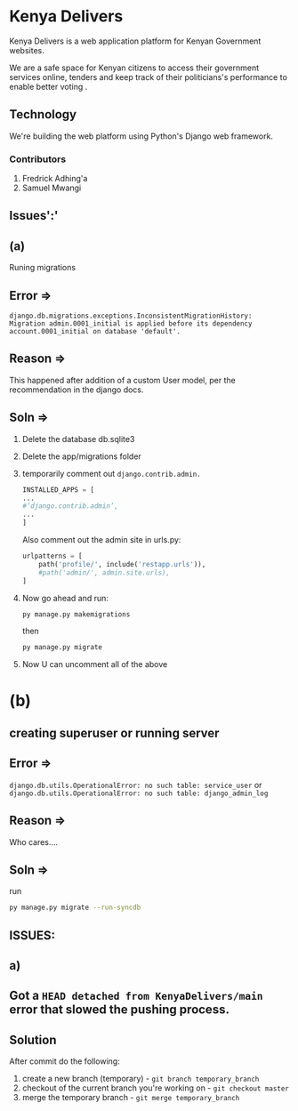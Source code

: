 # Kenya Delivers

Kenya Delivers is a web application platform for Kenyan Government websites.

We are a safe space for Kenyan citizens to access their government services online, tenders and keep track of their politicians's performance to
enable better voting .

## Technology

We're building the web platform using Python's Django web framework.

### Contributors

1. Fredrick Adhing'a
2. Samuel Mwangi

## Issues':'

## (a)

 Runing migrations

## Error =>

 `django.db.migrations.exceptions.InconsistentMigrationHistory: Migration admin.0001_initial is applied before its dependency account.0001_initial on database 'default'.`

## Reason =>

 This happened after addition of a custom User model, per the recommendation in the django docs.

## Soln =>

  1. Delete the database db.sqlite3
  2. Delete the app/migrations folder
  3. temporarily comment out `django.contrib.admin.`

        ```py
        INSTALLED_APPS = [
        ...
        #‘django.contrib.admin’,
        ...
        ]
        ```

     Also comment out the admin site in urls.py:

        ```py
        urlpatterns = [
            path('profile/', include('restapp.urls')),
            #path('admin/', admin.site.urls),
        ]

        ```

  4. Now go ahead and run:

     ```bash
     py manage.py makemigrations 
     ```

     then

     ```bash
     py manage.py migrate
     ```

  5. Now U can uncomment all of the above  

# (b)

## creating superuser or running server

## Error =>

 `django.db.utils.OperationalError: no such table: service_user`
 or 
 `django.db.utils.OperationalError: no such table: django_admin_log`

## Reason =>

   Who cares....

## Soln =>

   run

   ```bash
   py manage.py migrate --run-syncdb
   ```

## ISSUES:

## a)

## Got a `HEAD detached from KenyaDelivers/main` error that slowed the pushing process.

## Solution

After commit do the following:

1. create a new branch (temporary) - `git branch temporary_branch`
2. checkout of the current branch you're working on - `git checkout master `
3.  merge the temporary branch - `git merge temporary_branch`

